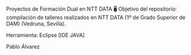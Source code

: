 Proyectos de Formación Dual en NTT DATA 🖥 
Objetivo del repositorio: compilación de talleres realizados en NTT DATA (1º de Grado Superior de DAM) (Vedruna, Sevilla).

Herramienta: 
Eclipse [IDE JAVA]

Pablo Álvarez

